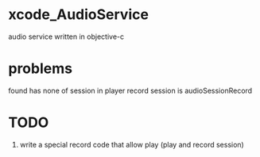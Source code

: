 # xcode_AudioService
audio service written in objective-c

# problems
found has none of session in player
record session is audioSessionRecord

# TODO
 1. write a special record code that allow play (play and record session)
